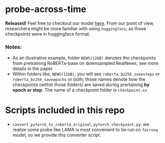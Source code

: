 # probe-across-time

**Released!** Feel free to checkout our model [here](https://drive.google.com/drive/folders/1i7cNInCmiW07m_mfAmD3s4ZxcgJqiH6Y?usp=sharing). From our point of view, researchers might be more familiar with using `huggingface`, so those checkpoints were in huggingface format.

### Notes:
* As an illustrative example, folder `NEWS(12GB)` denotes the checkpoints from pretraining RoBERTa-base on downsampled RealNews, see more details in the paper.
* Within folders like, `NEWS(12GB)`, you will see `roberta_bz256_savesteps` or `roberta_bz256_saveepochs` or both; those names denote how the checkpoints (within those folders) are saved during prertaining **by epoch or step**. The name of a checkpoint folder is `checkpoint-xx`


# Scripts included in this repo
* `convert_pytorch_to_roberta_original_pytorch_checkpoint.py`: we realize some probe like LAMA is most convenient to be run on `fairseq` model, so we provide this converter script.
